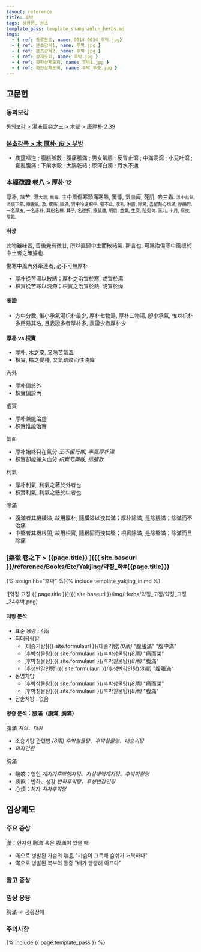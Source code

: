 ```yaml
---
layout: reference
title: 후박
tags: 상한론, 본초
template_pass: template_shanghanlun_herbs.md
imgs:
  - { ref: 증류본초, name: 0014-0034_후박.jpg}
  - { ref: 본초강목1, name: 후박.jpg }
  - { ref: 본초강목2, name: 후박.jpg }
  - { ref: 삼재도회, name: 후박.jpg }
  - { ref: 화한삼재도회, name: 후박1.jpg }
  - { ref: 화한삼재도회, name: 후박_두충.jpg }
---
```



## 고문헌


### 동의보감

[동의보감 > 湯液篇卷之三 > 木部 >  唐厚朴 2.39](https://mediclassics.kr/books/8/volume/22/#content_989)


### [본초강목 > 木	厚朴_皮 > 부방]()

* 痰壅嘔逆 ; 腹脹脈數 ; 腹痛脹滿 ; 男女氣脹 ; 反胃止瀉 ; 中滿洞瀉 ; 小兒吐瀉 ; 霍亂腹痛 ; 下痢水穀 ; 大腸乾結 ; 尿渾白濁 ; 月水不通


### [本經疏證 卷八 > 厚朴 12](https://mediclassics.kr/books/154/volume/8/#content_80)

厚朴, 味苦, 溫<small>大溫, 無毒</small>. 主中風傷寒頭痛寒熱, 驚悸, 氣血痺, 死肌, 去三蟲. <small>溫中益氣, 消痰下氣, 療霍亂, 及, 腹痛, 脹滿, 胃中冷逆胸中, 嘔不止, 洩利, 淋露, 除驚, 去留熱心煩滿, 厚腸胃. 一名厚皮, 一名赤朴, 其樹名榛. 其子, 名逐折, 療鼠瘻, 明目, 益氣, 生交, 阯寃句. 三九, 十月, 採皮, 陰乾.</small>

#### 취상

此物雖味苦, 苦後覺有微甘, 所以直歸中土而散結氣. 斯言也, 可爲治傷寒中風根於中土者之確據也.

傷寒中風內外牽連者, 必不可無厚朴

* 厚朴從苦溫以散結；厚朴之治宜於寒, 或宜於濕
* 枳實從苦寒以洩滯；枳實之治宜於熱, 或宜於燥


#### 表證

* 方中分數, 惟小承氣湯枳朴最少, 厚朴七物湯, 厚朴三物湯, 卽小承氣, 惟以枳朴多用易其名, 且表證多者厚朴多, 表證少者厚朴少


#### 厚朴 vs 枳實

* 厚朴, 木之皮, 又味苦氣溫
* 枳實, 橘之變種, 又氣疏峻而性洩降

內外
* 厚朴偏於外
* 枳實偏於內

虛實
* 厚朴兼能治虛
* 枳實惟能治實

氣血
* 厚朴始終只在氣分 _王不留行散, 半夏厚朴湯_
* 枳實卻能兼入血分 _枳實芍藥散, 排膿散_

利氣
* 厚朴利氣, 利氣之著於外者也
* 枳實利氣, 利氣之懸於中者也

除滿
* 腹滿者其機橫溢, 故用厚朴, 隨橫溢以洩其滿；厚朴除滿, 是除脹滿；除滿而不治痛
* 中堅者其機根固, 故用枳實, 隨根固而洩其堅；枳實除滿, 是除堅滿；除滿而且除痛


### [藥徵 卷之下 > {{page.title}} ]({{ site.baseurl }}/reference/Books/Etc/Yakjing/약징_하#{{page.title}})

{% assign hb="후박" %}{% include template_yakjing_in.md %}

![약징 고징 {{ page.title }}]({{ site.baseurl }}/img/Herbs/약징_고징/약징_고징_34후박.png)


#### 처방 분석

* 표준 용량 : 4兩
* 최대용량방
  - [대승기탕]({{ site.formulaurl }}/대승기탕)_(8兩)_ "腹脹滿" "腹中滿"
  - [후박삼물탕]({{ site.formulaurl }}/후박삼물탕)_(8兩)_ "痛而閉"
  - [후박칠물탕]({{ site.formulaurl }}/후박칠물탕)_(8兩)_ "腹滿"
  - [후생반감인탕]({{ site.formulaurl }}/후생반감인탕)_(8兩)_ "腹脹滿"
* 동명처방
  - [후박삼물탕]({{ site.formulaurl }}/후박삼물탕)_(8兩)_ "痛而閉"
  - [후박칠물탕]({{ site.formulaurl }}/후박칠물탕)_(8兩)_ "腹滿"
* 단순처방 : 없음

#### 병증 분석：脹滿（腹滿, 胸滿）

腹滿 _지실、대황_
* 소승기탕 관련방 _(8兩)_ _후박삼물탕、후박칠물탕、대승기탕_
* _마자인환_

胸滿
* 喘咳：행인 _계지가후박행자탕、지실해백계지탕、후박마황탕_
* 痰飮：반하、생강 _반하후박탕、후생반감인탕_
* 心煩：치자 _치자후박탕_


## 임상메모




### 주요 증상

[滿]({{site.sympurl}}/만)：현저한 胸滿 혹은 腹滿이 있을 때
* 滿으로 병발된 가슴의 喘息 "가슴이 그득해 숨쉬기 거북하다"
* 滿으로 병발된 복부의 통증 "배가 빵빵해 아프다"

### 참고 증상

### 임상 응용

胸滿 ☞ 공황장애


### 주의사항



{% include {{ page.template_pass }} %}
